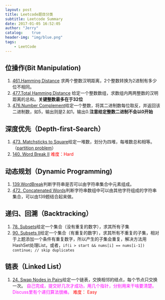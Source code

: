 ```yaml
---
layout: post
title: Leetcode题目分类
subtitle: Leetcode Summary
date: 2017-01-05 16:52:05
author: "Jerry"
catalog:    true
header-img: "img/blue.png"
tags:
    - LeetCode
---
```


## 位操作(Bit Manipulation)

1. [461.Hamming Distance](https://leetcode.com/contest/leetcode-weekly-contest-13/problems/hamming-distance/) 求两个整数汉明距离，2个整数转换为2进制有多少位不相同。
2. [477.Total Hamming Distance](https://leetcode.com/contest/leetcode-weekly-contest-13/problems/total-hamming-distance/) 给定一个整数数组，求数组内两两整数的汉明距离的总和。**关键整数最多在于32位**
3. [476.Number Complement](https://leetcode.com/contest/leetcode-weekly-contest-14/problems/number-complement/)给定一个整数，将其二进制数每位取反，并返回该二进制数，如5，输出则是2.如1，输出0.**注意给定整数二进制不会以0开始**

## 深度优先（Depth-first-Search）

1. [473. Matchsticks to Square](https://leetcode.com/problems/matchsticks-to-square/)给定一堆数，划分为四堆，每堆数总和相等。（[partition problem](https://en.wikipedia.org/wiki/Partition_problem)）
2. [140. Word Break II](https://leetcode.com/problems/word-break-ii/) <font color=red>难度：Hard</font>

## 动态规划（Dynamic Programming)

1. [139.WordBreak](https://leetcode.com/problems/word-break/)判断字符串是否可以由字符串集合中元素组成。
2. [472. Concatenated Words](https://leetcode.com/contest/leetcode-weekly-contest-13/problems/concatenated-words/)判断字符串数组中可以由其他字符组成的字符串集合，可以由139题结合起来做。


## 递归、回溯（Backtracking）

1. [78. Subsets](https://leetcode.com/problems/subsets/)给定一个集合（没有重复的数字），求其所有子集
2. [90. Subsets II](https://leetcode.com/problems/subsets-ii/)给定一个集合（有重复的数字），求其所有不重复的子集，相对于上题添加一个条件有重复数字，所以产生的子集会重复，解决方法用HashSet处理List，或者，`if(i > start && nums[i] == nums[i-1]) continue; // skip duplicates`

## 链表（Linked List）

1. [24. Swap Nodes in Pairs](https://leetcode.com/problems/swap-nodes-in-pairs/)给定一个链表，交换相邻的结点，每个节点只交换一次。 <font color="#FF00FF">自己完成，提交好几次才成功，用几个指针，分别用来干啥要清楚。Discuss里有个递归算法很棒。</font> <font color=red>难度： Easy</font>


